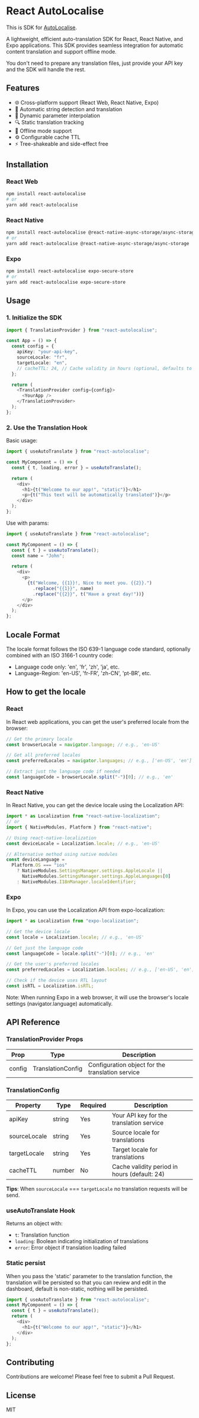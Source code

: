 # React AutoLocalise

This is SDK for [AutoLocalise](<[AutoLocalise](https://www.autolocalise.com)>).

A lightweight, efficient auto-translation SDK for React, React Native, and Expo applications. This SDK provides seamless integration for automatic content translation and support offline mode.

You don't need to prepare any translation files, just provide your API key and the SDK will handle the rest.

## Features

- 🌐 Cross-platform support (React Web, React Native, Expo)
- 🚀 Automatic string detection and translation
- 🎯 Dynamic parameter interpolation
- 🔍 Static translation tracking
- 🔌 Offline mode support
- ⚙️ Configurable cache TTL
- ⚡️ Tree-shakeable and side-effect free

## Installation

### React Web

```bash
npm install react-autolocalise
# or
yarn add react-autolocalise
```

### React Native

```bash
npm install react-autolocalise @react-native-async-storage/async-storage
# or
yarn add react-autolocalise @react-native-async-storage/async-storage
```

### Expo

```bash
npm install react-autolocalise expo-secure-store
# or
yarn add react-autolocalise expo-secure-store
```

## Usage

### 1. Initialize the SDK

```typescript
import { TranslationProvider } from "react-autolocalise";

const App = () => {
  const config = {
    apiKey: "your-api-key",
    sourceLocale: "fr",
    targetLocale: "en",
    // cacheTTL: 24, // Cache validity in hours (optional, defaults to 24)
  };

  return (
    <TranslationProvider config={config}>
      <YourApp />
    </TranslationProvider>
  );
};
```

### 2. Use the Translation Hook

Basic usage:

```typescript
import { useAutoTranslate } from "react-autolocalise";

const MyComponent = () => {
  const { t, loading, error } = useAutoTranslate();

  return (
    <div>
      <h1>{t("Welcome to our app!", "static")}</h1>
      <p>{t("This text will be automatically translated")}</p>
    </div>
  );
};
```

Use with params:

```typescript
import { useAutoTranslate } from "react-autolocalise";

const MyComponent = () => {
  const { t } = useAutoTranslate();
  const name = "John";

  return (
    <div>
      <p>
        {t("Welcome, {{1}}!, Nice to meet you. {{2}}.")
          .replace("{{1}}", name)
          .replace("{{2}}", t("Have a great day!"))}
      </p>
    </div>
  );
};
```

## Locale Format

The locale format follows the ISO 639-1 language code standard, optionally combined with an ISO 3166-1 country code:

- Language code only: 'en', 'fr', 'zh', 'ja', etc.
- Language-Region: 'en-US', 'fr-FR', 'zh-CN', 'pt-BR', etc.

## How to get the locale

### React

In React web applications, you can get the user's preferred locale from the browser:

```typescript
// Get the primary locale
const browserLocale = navigator.language; // e.g., 'en-US'

// Get all preferred locales
const preferredLocales = navigator.languages; // e.g., ['en-US', 'en']

// Extract just the language code if needed
const languageCode = browserLocale.split("-")[0]; // e.g., 'en'
```

### React Native

In React Native, you can get the device locale using the Localization API:

```typescript
import * as Localization from "react-native-localization";
// or
import { NativeModules, Platform } from "react-native";

// Using react-native-localization
const deviceLocale = Localization.locale; // e.g., 'en-US'

// Alternative method using native modules
const deviceLanguage =
  Platform.OS === "ios"
    ? NativeModules.SettingsManager.settings.AppleLocale ||
      NativeModules.SettingsManager.settings.AppleLanguages[0]
    : NativeModules.I18nManager.localeIdentifier;
```

### Expo

In Expo, you can use the Localization API from expo-localization:

```typescript
import * as Localization from "expo-localization";

// Get the device locale
const locale = Localization.locale; // e.g., 'en-US'

// Get just the language code
const languageCode = locale.split("-")[0]; // e.g., 'en'

// Get the user's preferred locales
const preferredLocales = Localization.locales; // e.g., ['en-US', 'en']

// Check if the device uses RTL layout
const isRTL = Localization.isRTL;
```

Note: When running Expo in a web browser, it will use the browser's locale settings (navigator.language) automatically.

## API Reference

### TranslationProvider Props

| Prop   | Type              | Description                                      |
| ------ | ----------------- | ------------------------------------------------ |
| config | TranslationConfig | Configuration object for the translation service |

### TranslationConfig

| Property     | Type   | Required | Description                                  |
| ------------ | ------ | -------- | -------------------------------------------- |
| apiKey       | string | Yes      | Your API key for the translation service     |
| sourceLocale | string | Yes      | Source locale for translations               |
| targetLocale | string | Yes      | Target locale for translations               |
| cacheTTL     | number | No       | Cache validity period in hours (default: 24) |

**Tips**: When `sourceLocale` === `targetLocale` no translation requests will be send.

### useAutoTranslate Hook

Returns an object with:

- `t`: Translation function
- `loading`: Boolean indicating initialization of translations
- `error`: Error object if translation loading failed

### Static persist

When you pass the 'static' parameter to the translation function, the translation will be persisted so that you can review and edit in the dashboard, default is non-static, nothing will be persisted.

```typescript
import { useAutoTranslate } from "react-autolocalise";
const MyComponent = () => {
  const { t } = useAutoTranslate();
  return (
    <div>
      <h1>{t("Welcome to our app!", "static")}</h1>
    </div>
  );
};
```

## Contributing

Contributions are welcome! Please feel free to submit a Pull Request.

## License

MIT
